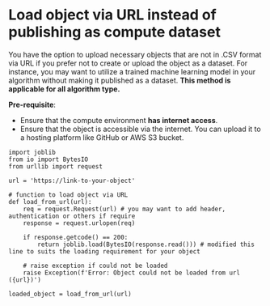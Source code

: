 # Load object via URL instead of publishing as compute dataset
You have the option to upload necessary objects that are not in .CSV format via URL if you prefer not to create or upload the object as a dataset. For instance, you may want to utilize a trained machine learning model in your algorithm without making it published as a dataset. **This method is applicable for all algorithm type.**


**Pre-requisite**:
- Ensure that the compute environment **has internet access**.
- Ensure that the object is accessible via the internet. You can upload it to a hosting platform like GitHub or AWS S3 bucket.

```
import joblib
from io import BytesIO
from urllib import request

url = 'https://link-to-your-object'

# function to load object via URL
def load_from_url(url):
    req = request.Request(url) # you may want to add header, authentication or others if require
    response = request.urlopen(req)

    if response.getcode() == 200:
        return joblib.load(BytesIO(response.read())) # modified this line to suits the loading requirement for your object

    # raise exception if could not be loaded
    raise Exception(f'Error: Object could not be loaded from url ({url})')

loaded_object = load_from_url(url)
```